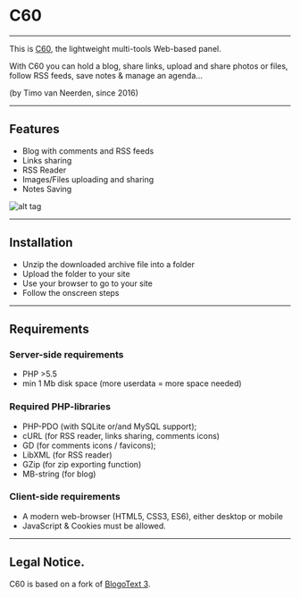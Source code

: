 # C60

---

This is [C60](http://lehollandaisvolant.net/c60/), the lightweight multi-tools Web-based panel.

With C60 you can hold a blog, share links, upload and share photos or files, follow RSS feeds, save notes & manage an agenda…

(by Timo van Neerden, since 2016)

---

## Features

 * Blog with comments and RSS feeds
 * Links sharing
 * RSS Reader
 * Images/Files uploading and sharing
 * Notes Saving

![alt tag](https://lehollandaisvolant.net/blogotext/blogotext-screen.png?3)

---

## Installation
 * Unzip the downloaded archive file into a folder
 * Upload the folder to your site
 * Use your browser to go to your site
 * Follow the onscreen steps

---

## Requirements
### Server-side requirements
 * PHP >5.5
 * min 1 Mb disk space (more userdata = more space needed)

### Required PHP-libraries
 * PHP-PDO (with SQLite or/and MySQL support);
 * cURL (for RSS reader, links sharing, comments icons)
 * GD (for comments icons / favicons);
 * LibXML (for RSS reader)
 * GZip (for zip exporting function)
 * MB-string (for blog)

### Client-side requirements
 * A modern web-browser (HTML5, CSS3, ES6), either desktop or mobile
 * JavaScript & Cookies must be allowed.

---

## Legal Notice.

C60 is based on a fork of [BlogoText 3](https://github.com/BlogoText/blogotext).